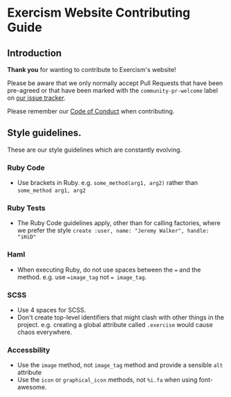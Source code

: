 # Exercism Website Contributing Guide

## Introduction

**Thank you** for wanting to contribute to Exercism's website!

Please be aware that we only normally accept Pull Requests that have been pre-agreed or that have been marked with the `community-pr-welcome` label on [our issue tracker](https://github.com/exercism/exercism.io/issues?q=is%3Aissue+is%3Aopen+label%3Acommunity-pr-welcome).

Please remember our [Code of Conduct](https://exercism.io/code-of-conduct) when contributing.

## Style guidelines.

These are our style guidelines which are constantly evolving.

### Ruby Code
- Use brackets in Ruby. e.g. `some_method(arg1, arg2)` rather than `some_method arg1, arg2`

### Ruby Tests
- The Ruby Code guidelines apply, other than for calling factories, where we prefer the style `create :user, name: "Jeremy Walker", handle: "iHiD"`

### Haml

- When executing Ruby, do not use spaces between the `=` and the method. e.g. use `=image_tag` not `= image_tag`.

### SCSS

- Use 4 spaces for SCSS. 
- Don't create top-level identifiers that might clash with other things in the project. e.g. creating a global attribute called `.exercise` would cause chaos everywhere.

### Accessbility
- Use the `image` method, not `image_tag` method and provide a sensible `alt` attribute
- Use the `icon` or `graphical_icon` methods, not `%i.fa` when using font-awesome.
